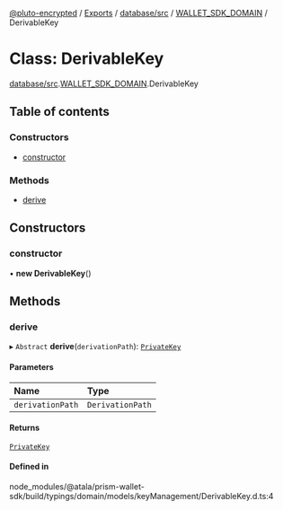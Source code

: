 [@pluto-encrypted](../README.md) / [Exports](../modules.md) / [database/src](../modules/database_src.md) / [WALLET\_SDK\_DOMAIN](../modules/database_src.WALLET_SDK_DOMAIN.md) / DerivableKey

# Class: DerivableKey

[database/src](../modules/database_src.md).[WALLET\_SDK\_DOMAIN](../modules/database_src.WALLET_SDK_DOMAIN.md).DerivableKey

## Table of contents

### Constructors

- [constructor](database_src.WALLET_SDK_DOMAIN.DerivableKey.md#constructor)

### Methods

- [derive](database_src.WALLET_SDK_DOMAIN.DerivableKey.md#derive)

## Constructors

### constructor

• **new DerivableKey**()

## Methods

### derive

▸ `Abstract` **derive**(`derivationPath`): [`PrivateKey`](database_src.WALLET_SDK_DOMAIN.PrivateKey.md)

#### Parameters

| Name | Type |
| :------ | :------ |
| `derivationPath` | `DerivationPath` |

#### Returns

[`PrivateKey`](database_src.WALLET_SDK_DOMAIN.PrivateKey.md)

#### Defined in

node_modules/@atala/prism-wallet-sdk/build/typings/domain/models/keyManagement/DerivableKey.d.ts:4
